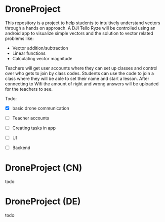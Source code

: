 # DroneProject

This repository is a project to help students to intuitively understand vectors through a hands on approach. A DJI Tello Ryze will be controlled using an android app to visualize simple vectors and the solution to vector related problems like:

- Vector addition/subtraction
- Linear functions
- Calculating vector magnitude

Teachers will get user accounts where they can set up classes and control over who gets to join by class codes.
Students can use the code to join a class where they will be able to set their name and start a lesson. After connecting to Wifi the amount of right and wrong answers will be uploaded for the teachers to see. 

Todo:
- [x] basic drone communication
- [ ] Teacher accounts
- [ ] Creating tasks in app
- [ ] UI
- [ ] Backend


# DroneProject (CN)
todo

# DroneProject (DE)
todo

